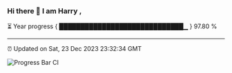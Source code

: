 ### Hi there 👋 I am Harry , 

⏳ Year progress { █████████████████████████████▁ } 97.80 %

---

⏰ Updated on Sat, 23 Dec 2023 23:32:34 GMT

![Progress Bar CI](https://github.com/duykhang68/duykhang68/workflows/Progress%20Bar%20CI/badge.svg)
